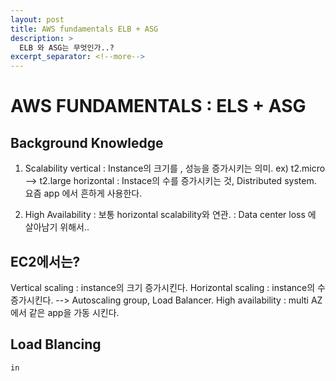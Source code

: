 ```yaml
---
layout: post
title: AWS fundamentals ELB + ASG
description: >
  ELB 와 ASG는 무엇인가..?
excerpt_separator: <!--more-->
---
```

# AWS FUNDAMENTALS : ELS + ASG

## Background Knowledge
1. Scalability
  vertical   : Instance의 크기를 , 성능을 증가시키는 의미. ex) t2.micro --> t2.large
  horizontal : Instace의 수를 증가시키는 것, Distributed system. 요즘 app 에서 흔하게 사용한다.

2. High Availability
  : 보통 horizontal scalability와 연관.
  : Data center loss 에 살아남기 위해서..


## EC2에서는?
  Vertical scaling : instance의 크기 증가시킨다.
  Horizontal scaling : instance의 수 증가시킨다. --> Autoscaling group, Load Balancer.
  High availability : multi AZ 에서 같은 app을 가동 시킨다.


## Load Blancing
    in
